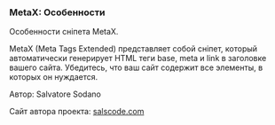 
<meta http-equiv="Content-Type" content="text/html; charset=utf-8">
<h3>MetaX: Особенности </h3> 
Особенности сніпета MetaX.	
<br>
<p>MetaX (Meta Tags Extended) представляет собой сніпет, который автоматически генерирует HTML теги base, meta и link в заголовке вашего сайта. Убедитесь, что ваш сайт содержит все элементы, в которых он нуждается.</p>
<p>Автор: Salvatore Sodano</p>
<p>Сайт автора проекта: <!--noindex--><a rel="nofollow" href="http://salscode.com/modx-extras/metax" target="_blank">salscode.com</a><!--/noindex--></p>